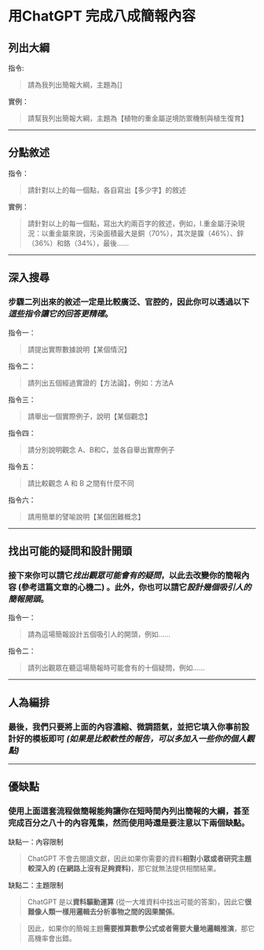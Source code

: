 # 用ChatGPT 完成八成簡報內容

## 列出大綱
指令:
> 請為我列出簡報大綱，主題為[]

實例：
> 請幫我列出簡報大綱，主題為【植物的重金屬逆境防禦機制與植生復育】
---
## 分點敘述

指令：
> 請針對以上的每一個點，各自寫出【多少字】的敘述

實例：
> 請針對以上的每一個點，寫出大約兩百字的敘述，例如，I.重金屬汙染現況：以重金屬來說，污染面積最大是銅（70%），其次是鎳（46%）、鋅（36%）和鉻（34%），最後……
---
## 深入搜尋

### 步驟二列出來的敘述一定是比較廣泛、官腔的，因此你可以透過以下***這些指令讓它的回答更精確***。

指令一：
> 請提出實際數據說明【某個情況】

指令二：
> 請列出五個經過實證的【方法論】，例如：方法A

指令三：
> 請舉出一個實際例子，說明【某個觀念】

指令四：
> 請分別說明觀念 A、B和C，並各自舉出實際例子

指令五：
> 請比較觀念 A 和 B 之間有什麼不同

指令六：
> 請用簡單的譬喻說明【某個困難概念】
---
## 找出可能的疑問和設計開頭
### 接下來你可以請它***找出觀眾可能會有的疑問***，以此去改變你的簡報內容 (參考這篇文章的心機二) 。此外，你也可以請它***設計幾個吸引人的簡報開頭***。

指令一：
> 請為這場簡報設計五個吸引人的開頭，例如……

指令二：
> 請列出觀眾在聽這場簡報時可能會有的十個疑問，例如……
---
## 人為編排
### 最後，我們只要將上面的內容濃縮、微調語氣，並把它填入你事前設計好的模板即可 ***(如果是比較軟性的報告，可以多加入一些你的個人觀點)***

---
## 優缺點

### 使用上面這套流程做簡報能夠讓你在短時間內列出簡報的大綱，甚至完成百分之八十的內容蒐集，然而使用時還是要注意以下**兩個缺點**。

缺點一：內容限制

> ChatGPT 不會去閱讀文獻，因此如果你需要的資料**相對小眾或者研究主題較深入的 (在網路上沒有足夠資料)**，那它就無法提供相關結果。

缺點二：主題限制

> ChatGPT 是以**資料驅動運算** (從一大堆資料中找出可能的答案)，因此它**很難像人類一樣用邏輯去分析事物之間的因果關係**。

> 因此，如果你的簡報主題**需要推算數學公式或者需要大量地邏輯推演**，那它高機率會出錯。